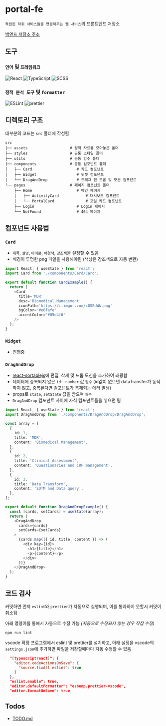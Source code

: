 # portal-fe

`독립된 하위 서비스들을 연결해주는 웹 서비스`의 프론트엔드 저장소

[백엔드 저장소 주소]()

## 도구

### `언어` 및 `프레임워크`

![React](https://img.shields.io/badge/react-%2320232a.svg?style=for-the-badge&logo=react&logoColor=%2361DAFB)
![TypeScript](https://img.shields.io/badge/typescript-%23007ACC.svg?style=for-the-badge&logo=typescript&logoColor=white)
![SCSS](https://img.shields.io/badge/SCSS-hotpink.svg?style=for-the-badge&logo=SASS&logoColor=white)

### `정적 분석 도구` 및 `formatter`

![ESLint](https://img.shields.io/badge/ESLint-4B3263?style=for-the-badge&logo=eslint&logoColor=white)
![prettier](https://img.shields.io/badge/prettier-ffffff?style=for-the-badge&logo=prettier)

## 디렉토리 구조

대부분의 코드는 `src` 폴더에 작성됨

    src
    ├── assets                   # 정적 자료를 모아놓은 폴더
    ├── styles                   # 공통 스타일 폴더
    ├── utils                    # 공통 함수 폴더
    ├── components               # 공통 컴포넌트 폴더
    │   ├── Card                    # 카드 컴포넌트
    │   ├── Widget                  # 위젯 컴포넌트
    │   └── DragAndDrop             # 드래그 앤 드롭 및 모션 컴포넌트
    └── pages                    # 페이지 컴포넌트 폴더
        ├── Home                    # 메인 페이지
        │   ├── ActivityCard            # 대시보드 컴포넌트
        │   └── PortalCard              # 포털 카드 컴포넌트
        ├── Login                   # Login 페이지
        └── NotFound                # 404 페이지

## 컴포넌트 사용법

### `Card`

- `제목`, `설명`, `아이콘`, `배경색`, `강조색`을 설정할 수 있음
- 배경이 투명한 png 파일을 사용해야됨 (색상은 강조색으로 자동 변환)

```ts
import React, { useState } from 'react';
import Card from './components/Card/Card';

export default function CardExample() {
  return (
    <Card
      title='MDR'
      desc='Biomedical Management'
      iconPath='https://i.imgur.com/cOSEdWk.png'
      bgColor='#e6fafe'
      accentColor='#05d4f6'
    />
  );
}
```

### `Widget`

- 진행중

### `DragAndDrop`

- [react-sortablejs](https://github.com/SortableJS/react-sortablejs)에 편집, 삭제 및 드롭 모션을 추가하여 래핑함
- 데이터에 중복되지 않은 `id: number` 값 `필수` (id값이 없으면 dataTransfer가 동작하지 않고, 중복된다면 컴포넌트가 복제되는 에러 발생)
- props로 `state`, `setState` 값을 받으며 `필수`
- `DragAndDrop` 컴포넌트 사이에 자식 컴포넌트들을 넣으면 됨

```ts
import React, { useState } from 'react';
import DragAndDrop from './components/DragAndDrop/DragAndDrop';

const array = [
  {
    id: 1,
    title: 'MDR',
    content: 'Biomedical Management',
  },
  {
    id: 2,
    title: 'Clinical Assessment',
    content: 'Questionaries and CRF management',
  },
  {
    id: 3,
    title: 'Data Transform',
    content: 'SDTM and Data query',
  },
];

export default function DragAndDropExample() {
  const [cards, setCards] = useState(array);
  return (
    <DragAndDrop
      cards={cards}
      setCards={setCards}
    >
      {cards.map(({ id, title, content }) => (
        <div key={id}>
          <h1>{title}</h1>
          <p>{content}</p>
        </div>
      ))}
    </DragAndDrop>
  );
}
```

## 코드 검사

커밋하면 먼저 `eslint`와 `prettier`가 자동으로 실행되며, 이를 통과하지 못할시 커밋이 취소됨

아래 명령어를 통해서 자동으로 수정 가능 _(자동으로 수정되지 않는 경우 직접 수정)_

```
npm run lint
```

vscode 확장 프로그램에서 eslint 및 prettier를 설치하고, 아래 설정을 vscode의 `settings.json`에 추가하면 파일을 저장할때마다 자동 수정할 수 있음

```json
  "[typescriptreact]": {
    "editor.codeActionsOnSave": {
      "source.fixAll.eslint": true
    }
  },
  "eslint.enable": true,
  "editor.defaultFormatter": "esbenp.prettier-vscode",
  "editor.formatOnSave": true
```

## Todos

- [TODO.md](https://github.com/syki66/portal-fe/blob/master/TODO.md)
